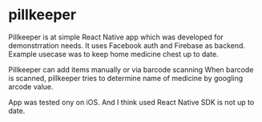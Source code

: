 # pillkeeper

Pillkeeper is at simple React Native app which was developed for demonstrration needs. It uses Facebook auth and Firebase as backend.
Example usecase was to keep home medicine chest up to date.

Pillkeeper can add items manually or via barcode scanning
When barcode is scanned, pillkeeper tries to determine name of medicine by googling arcode value.

App was tested ony on iOS. And I think used React Native SDK is not up to date.
